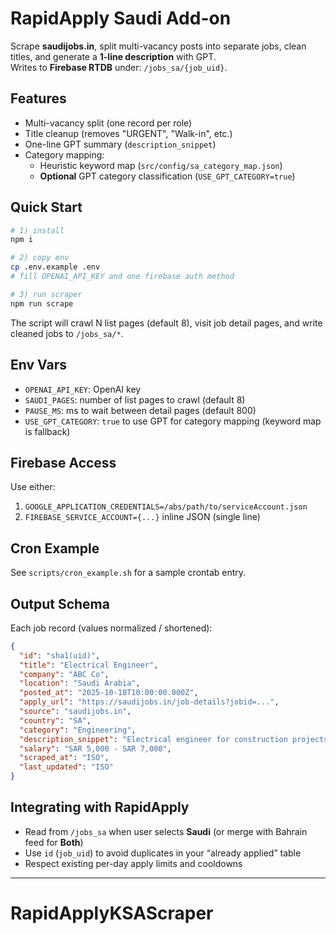 # RapidApply Saudi Add-on

Scrape **saudijobs.in**, split multi-vacancy posts into separate jobs, clean titles, and generate a **1-line description** with GPT.  
Writes to **Firebase RTDB** under: `/jobs_sa/{job_uid}`.

## Features
- Multi-vacancy split (one record per role)
- Title cleanup (removes "URGENT", "Walk-in", etc.)
- One-line GPT summary (`description_snippet`)
- Category mapping:
  - Heuristic keyword map (`src/config/sa_category_map.json`)
  - **Optional** GPT category classification (`USE_GPT_CATEGORY=true`)

## Quick Start
```bash
# 1) install
npm i

# 2) copy env
cp .env.example .env
# fill OPENAI_API_KEY and one firebase auth method

# 3) run scraper
npm run scrape
```

The script will crawl N list pages (default 8), visit job detail pages, and write cleaned jobs to `/jobs_sa/*`.

## Env Vars
- `OPENAI_API_KEY`: OpenAI key
- `SAUDI_PAGES`: number of list pages to crawl (default 8)
- `PAUSE_MS`: ms to wait between detail pages (default 800)
- `USE_GPT_CATEGORY`: `true` to use GPT for category mapping (keyword map is fallback)

## Firebase Access
Use either:
1. `GOOGLE_APPLICATION_CREDENTIALS=/abs/path/to/serviceAccount.json`  
2. `FIREBASE_SERVICE_ACCOUNT={...}` inline JSON (single line)

## Cron Example
See `scripts/cron_example.sh` for a sample crontab entry.

## Output Schema
Each job record (values normalized / shortened):
```json
{
  "id": "sha1(uid)",
  "title": "Electrical Engineer",
  "company": "ABC Co",
  "location": "Saudi Arabia",
  "posted_at": "2025-10-18T10:00:00.000Z",
  "apply_url": "https://saudijobs.in/job-details?jobid=...",
  "source": "saudijobs.in",
  "country": "SA",
  "category": "Engineering",
  "description_snippet": "Electrical engineer for construction projects; GCC experience required.",
  "salary": "SAR 5,000 - SAR 7,000",
  "scraped_at": "ISO",
  "last_updated": "ISO"
}
```

## Integrating with RapidApply
- Read from `/jobs_sa` when user selects **Saudi** (or merge with Bahrain feed for **Both**)
- Use `id` (`job_uid`) to avoid duplicates in your “already applied” table
- Respect existing per-day apply limits and cooldowns

---
# RapidApplyKSAScraper
